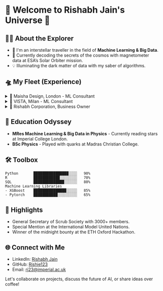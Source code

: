 
# 🌟 Welcome to Rishabh Jain's Universe 🌟


## 👨‍🚀 About the Explorer

- 🚀 I'm an interstellar traveller in the field of **Machine Learning & Big Data**.
- 🔭 Currently decoding the secrets of the cosmos with magnetometer data at ESA’s Solar Orbiter mission.
- 💡 Illuminating the dark matter of data with my saber of algorithms.

## 🛸 My Fleet (Experience)

<details>
<summary>🎨 Maisha Design, London - ML Consultant</summary>
I wave my wand to design intelligent spaces with Machine Learning.
</details>

<details>
<summary>👗 VISTA, Milan - ML Consultant</summary>
Crafting algorithms to cut cloth, not corners in fashion.
</details>

<details>
<summary>🔬 Rishabh Corporation, Business Owner</summary>
Treading through terrains of Digital Elevation Models, just like on Mars.
</details>



## 🌌 Education Odyssey

- **MRes Machine Learning & Big Data in Physics** - Currently reading stars at Imperial College London.
- **BSc Physics** - Played with quarks at Madras Christian College.

## 🛠 Toolbox
```plaintext
Python       ████████████████░░░░   90%
R            ████████████░░░░░░░░   70%
SQL          ██████████████░░░░░░   80%
Machine Learning Libraries
- XGBoost    ███████████████░░░░░   85%
- Pytorch    ███████████░░░░░░░░░   65%
```

## 🌟 Highlights
- General Secretary of Scrub Society with 3000+ members.
- Special Mention at the International Model United Nations.
- Winner of the midnight bounty at the ETH Oxford Hackathon.

## 🌐 Connect with Me
- LinkedIn: [Rishabh Jain](https://www.linkedin.com/in/rishabhjainphysics/)
- GitHub: [Rishie123](https://github.com/Rishie123)
- Email: [rj23@imperial.ac.uk](mailto:rishabh.7587548213@gmail.com)

Let's collaborate on projects, discuss the future of AI, or share ideas over coffee!
